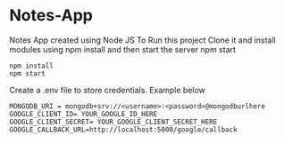 # Notes-App
Notes App created using Node JS
To Run this project Clone it and install modules using npm install and then start the server npm start
```
npm install
npm start
```
Create a .env file to store credentials. Example below
```
MONGODB_URI = mongodb+srv://<username>:<password>@mongodburlhere
GOOGLE_CLIENT_ID= YOUR_GOOGLE_ID_HERE
GOOGLE_CLIENT_SECRET= YOUR_GOOGLE_CLIENT_SECRET_HERE
GOOGLE_CALLBACK_URL=http://localhost:5000/google/callback
```